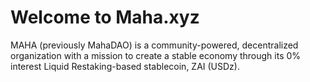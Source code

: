 # Welcome to Maha.xyz

MAHA (previously MahaDAO) is a community-powered, decentralized organization with a mission to create a stable economy through its 0% interest Liquid Restaking-based stablecoin, ZAI (USDz).
